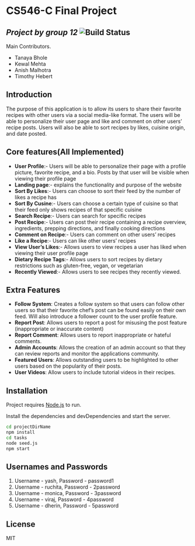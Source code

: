 # CS546-C Final Project

## _Project by group 12_ ![Build Status](https://travis-ci.org/joemccann/dillinger.svg?branch=master)

Main Contributors.

- Tanaya Bhole
- Kewal Mehta
- Anish Malhotra
- Timothy Hebert

## Introduction

The purpose of this application is to allow its users to share their favorite recipes with other users via a social media-like format. The users will be able to personalize their user page and like and comment on other users’ recipe posts. Users will also be able to sort recipes by likes, cuisine origin, and date posted.

## Core features(All Implemented)

- **User Profile**:- Users will be able to personalize their page with a profile picture, favorite recipe, and a bio. Posts by that user will be visible when viewing their profile page
- **Landing page**:- explains the functionality and purpose of the website
- **Sort By Likes**:- Users can choose to sort their feed by the number of likes a recipe has
- **Sort By Cusine**:- Users can choose a certain type of cuisine so that their feed only shows recipes of that specific cuisine
- **Search Recipe**:- Users can search for specific recipes
- **Post Recipe**:- Users can post their recipe containing a recipe overview, ingredients, prepping directions, and finally cooking directions
- **Comment on Recipe**:- Users can comment on other users’ recipes
- **Like a Recipe**:- Users can like other users’ recipes
- **View User’s Likes**:- Allows users to view recipes a user has liked when viewing their user profile page
- **Dietary Recipe Tags**:- Allows users to sort recipes by dietary restrictions such as gluten-free, vegan, or vegetarian
- **Recently Viewed**:- Allows users to see recipes they recently viewed.

## Extra Features

- **Follow System**: Creates a follow system so that users can follow other users so that their favorite chef’s post can be found easily on their own feed. Will also introduce a follower count to the user profile feature.
- **Report Post**: Allows users to report a post for misusing the post feature (inappropriate or inaccurate content)
- **Report Comment**: Allows users to report inappropriate or hateful comments.
- **Admin Accounts**: Allows the creation of an admin account so that they can review reports and monitor the applications community.
- **Featured Users**: Allows outstanding users to be highlighted to other users based on the popularity of their posts.
- **User Videos**: Allow users to include tutorial videos in their recipes.

## Installation

Project requires [Node.js](https://nodejs.org/) to run.

Install the dependencies and devDependencies and start the server.

```sh
cd projectDirName
npm install
cd tasks
node seed.js
npm start
```

## Usernames and Passwords

1. Username - yash, Password - password1
2. Username - ruchita, Password - 2password
3. Username - monica, Password - 3password
4. Username - viraj, Password - 4password
5. Username - dherin, Password - 5password

## License

MIT
